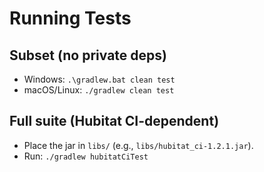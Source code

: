 # Running Tests

## Subset (no private deps)
- Windows: `.\gradlew.bat clean test`
- macOS/Linux: `./gradlew clean test`

## Full suite (Hubitat CI-dependent)
- Place the jar in `libs/` (e.g., `libs/hubitat_ci-1.2.1.jar`).
- Run: `./gradlew hubitatCiTest`